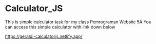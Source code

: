 # Calculator_JS

This is simple calculator task for my class Pemrograman Website 5A
You can access this simple calculator with link down below

https://geraldi-calculatorjs.netlify.app/
